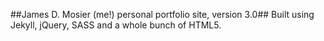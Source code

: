 ##James D. Mosier (me!) personal portfolio site, version 3.0##
Built using Jekyll, jQuery, SASS and a whole bunch of HTML5.